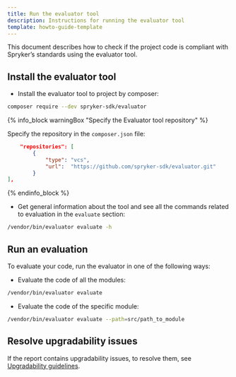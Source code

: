 ```yaml
---
title: Run the evaluator tool
description: Instructions for running the evaluator tool
template: howto-guide-template
---
```


This document describes how to check if the project code is compliant with Spryker’s standards using the evaluator tool.

## Install the evaluator tool

* Install the evaluator tool to project by composer:
```bash
composer require --dev spryker-sdk/evaluator
```

{% info_block warningBox "Specify the Evaluator tool repository" %}

Specify the repository in the `composer.json` file:

```json
    "repositories": [
        {
            "type": "vcs",
            "url":  "https://github.com/spryker-sdk/evaluator.git"
        }
],
```

{% endinfo_block %}

* Get general information about the tool and see all the commands related to evaluation in the `evaluate` section:

```bash
/vendor/bin/evaluator evaluate -h
```

## Run an evaluation

To evaluate your code, run the evaluator in one of the following ways:

* Evaluate the code of all the modules:

```bash
/vendor/bin/evaluator evaluate
```

* Evaluate the code of the specific module:

```bash
/vendor/bin/evaluator evaluate --path=src/path_to_module
```

## Resolve upgradability issues

If the report contains upgradability issues, to resolve them, see [Upgradability guidelines](/docs/scos/dev/guidelines/keeping-a-project-upgradable/upgradability-guidelines/upgradability-guidelines.html).
